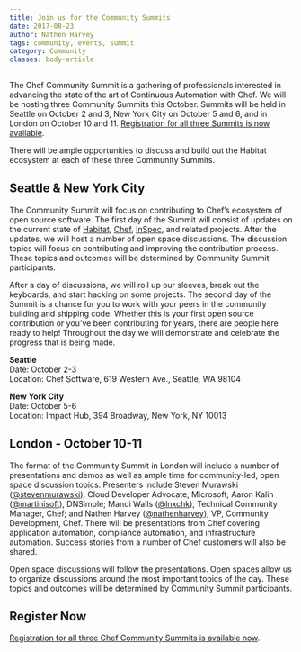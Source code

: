 ```yaml
---
title: Join us for the Community Summits
date: 2017-08-23
author: Nathen Harvey
tags: community, events, summit
category: Community
classes: body-article
---
```


The Chef Community Summit is a gathering of professionals interested in advancing the state of the art of Continuous Automation with Chef.  We will be hosting three Community Summits this October.  Summits will be held in Seattle on October 2 and 3, New York City on October 5 and 6, and in London on October 10 and 11.  [Registration for all three Summits is now available](https://www.chef.io/summits/).

There will be ample opportunities to discuss and build out the Habitat ecosystem at each of these three Community Summits.

## Seattle & New York City

The Community Summit will focus on contributing to Chef’s ecosystem of open source software.  The first day of the Summit will consist of updates on the current state of [Habitat](https://github.com/habitat-sh/habitat), [Chef](https://github.com/chef/chef), [InSpec](https://github.com/chef/inspec), and related projects.  After the updates, we will host a number of open space discussions.  The discussion topics will focus on contributing and improving the contribution process.  These topics and outcomes will be determined by Community Summit participants.  

After a day of discussions, we will roll up our sleeves, break out the keyboards, and start hacking on some projects.  The second day of the Summit is a chance for you to work with your peers in the community building and shipping code.  Whether this is your first open source contribution or you’ve been contributing for years, there are people here ready to help!  Throughout the day we will demonstrate and celebrate the progress that is being made.

**Seattle**  
Date:  October 2-3  
Location:  Chef Software, 619 Western Ave., Seattle, WA  98104

**New York City**  
Date:  October 5-6  
Location:  Impact Hub, 394 Broadway, New York, NY 10013  

## London - October 10-11

The format of the Community Summit in London will include a number of presentations and demos as well as ample time for community-led, open space discussion topics.  Presenters include Steven Murawski ([@stevenmurawski](https://twitter.com/stevenmurawski)), Cloud Developer Advocate, Microsoft; Aaron Kalin ([@martinisoft](https://twitter.com/martinisoft)), DNSimple; Mandi Walls ([@lnxchk](https://twitter.com/lnxchk)), Technical Community Manager, Chef; and Nathen Harvey ([@nathenharvey](https://twitter.com/nathenharvey)), VP, Community Development, Chef.  There will be presentations from Chef covering application automation, compliance automation, and infrastructure automation.  Success stories from a number of Chef customers will also be shared.  

Open space discussions will follow the presentations.  Open spaces allow us to organize discussions around the most important topics of the day.  These topics and outcomes will be determined by Community Summit participants.

## Register Now

[Registration for all three Chef Community Summits is available now](https://www.chef.io/summits/).
